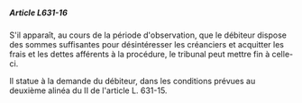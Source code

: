 ##### Article L631-16

S'il apparaît, au cours de la période d'observation, que le débiteur dispose des sommes suffisantes pour désintéresser les créanciers et acquitter les frais et les dettes afférents à la procédure, le tribunal peut mettre fin à celle-ci.

Il statue à la demande du débiteur, dans les conditions prévues au deuxième alinéa du II de l'article L. 631-15.

